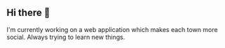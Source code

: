 ## Hi there 👋

I'm currently working on a web application which makes each town more social.
Always trying to learn new things.
